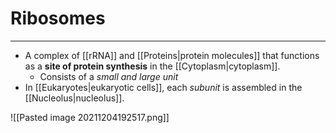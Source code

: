 # Ribosomes
---
- A complex of [[rRNA]] and [[Proteins|protein molecules]] that functions as a **site of protein synthesis** in the [[Cytoplasm|cytoplasm]].
	- Consists of a *small and large unit*
- In [[Eukaryotes|eukaryotic cells]], each *subunit* is assembled in the [[Nucleolus|nucleolus]].

![[Pasted image 20211204192517.png]]